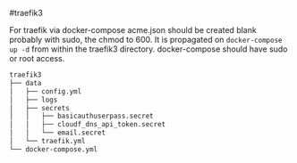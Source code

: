 #traefik3

For traefik via docker-compose
acme.json should be created blank probably with sudo, the chmod to 600. It is propagated on ```docker-compose up -d``` from within the traefik3 directory. docker-compose should have sudo or root access.


```bash
traefik3
├── data
│   ├── config.yml
│   ├── logs
│   ├── secrets
│   │   ├── basicauthuserpass.secret
│   │   ├── cloudf_dns_api_token.secret
│   │   └── email.secret
│   └── traefik.yml
└── docker-compose.yml
```
